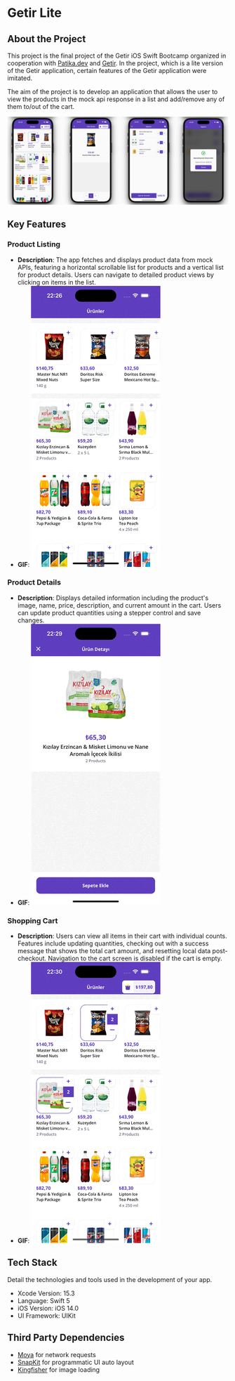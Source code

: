 # Getir Lite

## About the Project
This project is the final project of the Getir iOS Swift Bootcamp organized in cooperation with [Patika.dev](https://www.patika.dev) and [Getir](https://getir.com). In the project, which is a lite version of the Getir application, certain features of the Getir application were imitated.

The aim of the project is to develop an application that allows the user to view the products in the mock api response in a list and add/remove any of them to/out of the cart.

![Screens](Screenshots/MainPages.png)
## Key Features


### Product Listing
- **Description**: The app fetches and displays product data from mock APIs, featuring a horizontal scrollable list for products and a vertical list for product details. Users can navigate to detailed product views by clicking on items in the list.
- **GIF**: ![Product Listing](GIFS/ProductListing.gif)

### Product Details
- **Description**: Displays detailed information including the product's image, name, price, description, and current amount in the cart. Users can update product quantities using a stepper control and save changes.
- **GIF**: ![Product Details](GIFS/ProductDetails.gif)

### Shopping Cart
- **Description**: Users can view all items in their cart with individual counts. Features include updating quantities, checking out with a success message that shows the total cart amount, and resetting local data post-checkout. Navigation to the cart screen is disabled if the cart is empty.
- **GIF**: ![Shopping Cart](GIFS/Cart.gif)
## Tech Stack
Detail the technologies and tools used in the development of your app.
- Xcode Version: 15.3
- Language: Swift 5
- iOS Version: iOS 14.0
- UI Framework: UIKit

## Third Party Dependencies

- [Moya](https://github.com/Moya/Moya) for network requests
- [SnapKit](https://github.com/SnapKit/SnapKit) for programmatic UI auto layout
- [Kingfisher](https://github.com/onevcat/Kingfisher) for image loading

